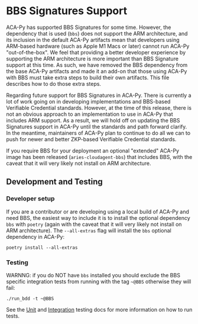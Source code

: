 # BBS Signatures Support

ACA-Py has supported BBS Signatures for some time. However, the dependency that is used (`bbs`) does not support the ARM architecture, and its inclusion in the default ACA-Py artifacts mean that developers using ARM-based hardware (such as Apple M1 Macs or later) cannot run ACA-Py "out-of-the-box". We feel that providing a better developer experience by supporting the ARM architecture is more important than BBS Signature support at this time. As such, we have removed the BBS dependency from the base ACA-Py artifacts and made it an add-on that those using ACA-Py with BBS must take extra steps to build their own artifacts. This file describes how to do those extra steps.

Regarding future support for BBS Signatures in ACA-Py. There is currently a lot of work going on in developing implementations and BBS-based Verifiable Credential standards. However, at the time of this release, there is not an obvious approach to an implementation to use in ACA-Py that includes ARM support. As a result, we will hold off on updating the BBS Signatures support in ACA-Py until the standards and path forward clarify. In the meantime, maintainers of ACA-Py plan to continue to do all we can to push for newer and better ZKP-based Verifiable Credential standards.

If you require BBS for your deployment an optional "extended" ACA-Py image has been released (`aries-cloudagent-bbs`) that includes BBS, with the caveat that it will very likely not install on ARM architecture.

## Development and Testing

### Developer setup

If you are a contributor or are developing using a local build of ACA-Py and need BBS, the easiest way to include it is to install the optional dependency `bbs` with `poetry` (again with the caveat that it will very likely not install on ARM architecture). The `--all-extras` flag will install the `bbs` optional dependency in ACA-Py:

```shell
poetry install --all-extras
```

### Testing

WARNNG: if you do NOT have `bbs` installed you should exclude the BBS specific integration tests from running with the tag `~@BBS` otherwise they will fail:

```shell
./run_bdd -t ~@BBS
```

See the [Unit](../testing/UnitTests.md) and [Integration](../testing/INTEGRATION-TESTS.md) testing docs for more information on how to run tests.
